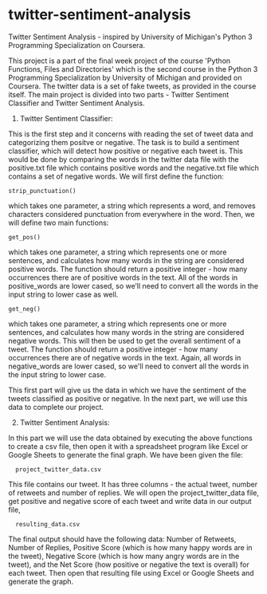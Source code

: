 # twitter-sentiment-analysis
Twitter Sentiment Analysis - inspired by University of Michigan's Python 3 Programming Specialization on Coursera.

This project is a part of the final week project of the course 'Python Functions, Files and Directories' which is the second course in the Python 3 Programming Specialization by University of Michigan and provided on Coursera. The twitter data is a set of fake tweets, as provided in the course itself. The main project is divided into two parts - Twitter Sentiment Classifier and Twitter Sentiment Analysis.

   1. Twitter Sentiment Classifier:
   
This is the first step and it concerns with reading the set of tweet data and categorizing them positve or negative. The task is to build a sentiment classifier, which will detect how positive or negative each tweet is. This would be done by comparing the words in the twitter data file with the positive.txt file which contains positive words and the negative.txt file which contains a set of negative words. We will first define the function: 

    strip_punctuation() 
which takes one parameter, a string which represents a word, and removes characters considered punctuation from everywhere in the word. Then, we will define two main functions:
    
    get_pos()
 which takes one parameter, a string which represents one or more sentences, and calculates how many words in the string are considered positive words. The function should return a positive integer - how many occurrences there are of positive words in the text. All of the words in positive_words are lower cased, so we’ll need to convert all the words in the input string to lower case as well.

    get_neg()
which takes one parameter, a string which represents one or more sentences, and calculates how many words in the string are considered negative words. This will then be used to get the overall sentiment of a tweet. The function should return a positive integer - how many occurrences there are of negative words in the text. Again, all words in negative_words are lower cased, so we'll need to convert all the words in the input string to lower case.

This first part will give us the data in which we have the sentiment of the tweets classified as positive or negative. In the next part, we will use this data to complete our project. 

   2. Twitter Sentiment Analysis:
   
In this part we will use the data obtained by executing the above functions to create a csv file, then open it with a spreadsheet program like Excel or Google Sheets to generate the final graph. We have been given the file:

      project_twitter_data.csv 
This file contains our tweet. It has three columns - the actual tweet, number of retweets and number of replies. We will open the project_twitter_data file, get positive and negative score of each tweet and write data in our output file,

      resulting_data.csv
The final output should have the following data: Number of Retweets, Number of Replies, Positive Score (which is how many happy words are in the tweet), Negative Score (which is how many angry words are in the tweet), and the Net Score (how positive or negative the text is overall) for each tweet. Then open that resulting file using Excel or Google Sheets and generate the graph.

    
